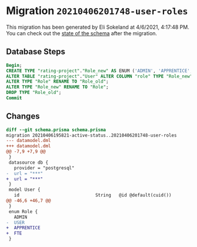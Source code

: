 # Migration `20210406201748-user-roles`

This migration has been generated by Eli Sokeland at 4/6/2021, 4:17:48 PM.
You can check out the [state of the schema](./schema.prisma) after the migration.

## Database Steps

```sql
Begin;
CREATE TYPE "rating-project"."Role_new" AS ENUM ('ADMIN', 'APPRENTICE', 'FTE');
ALTER TABLE "rating-project"."User" ALTER COLUMN "role" TYPE "Role_new" USING ("role"::text::"Role_new");
ALTER TYPE "Role" RENAME TO "Role_old";
ALTER TYPE "Role_new" RENAME TO "Role";
DROP TYPE "Role_old";
Commit
```

## Changes

```diff
diff --git schema.prisma schema.prisma
migration 20210406195821-active-status..20210406201748-user-roles
--- datamodel.dml
+++ datamodel.dml
@@ -7,9 +7,9 @@
 }
 datasource db {
   provider = "postgresql"
-  url = "***"
+  url = "***"
 }
 model User {
   id                             String   @id @default(cuid())
@@ -46,6 +46,7 @@
 }
 enum Role {
   ADMIN
-  USER
+  APPRENTICE
+  FTE
 }
```


